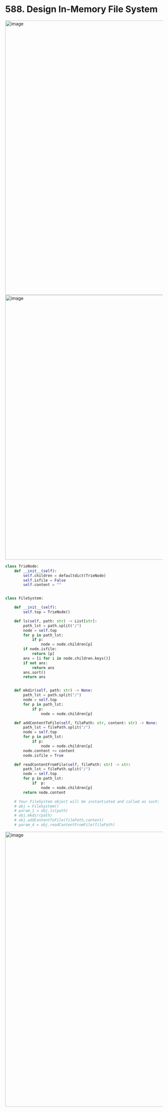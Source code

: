 # 588. Design In-Memory File System


<img width="876" alt="image" src="https://user-images.githubusercontent.com/35987583/176890012-c50717ee-b886-4086-97ed-4d2f02d64eb3.png">
<img width="845" alt="image" src="https://user-images.githubusercontent.com/35987583/176890050-baac0db8-50c8-427b-bc54-514ef76670a7.png">


```python
class TrieNode:
    def __init__(self):
        self.children = defaultdict(TrieNode)
        self.isfile = False
        self.content = ""


class FileSystem:

    def __init__(self):
        self.top = TrieNode()

    def ls(self, path: str) -> List[str]:
        path_lst = path.split("/")
        node = self.top
        for p in path_lst:
            if p:
                node = node.children[p]
        if node.isfile:
            return [p]
        ans = [i for i in node.children.keys()]
        if not ans:
            return ans
        ans.sort()
        return ans


    def mkdir(self, path: str) -> None:
        path_lst = path.split("/")
        node = self.top
        for p in path_lst:
            if p:
                node = node.children[p]

    def addContentToFile(self, filePath: str, content: str) -> None:
        path_lst = filePath.split("/")
        node = self.top
        for p in path_lst:
            if p:
                node = node.children[p]
        node.content += content
        node.isfile = True

    def readContentFromFile(self, filePath: str) -> str:
        path_lst = filePath.split("/")
        node = self.top
        for p in path_lst:
            if  p:
                node = node.children[p]
        return node.content

    # Your FileSystem object will be instantiated and called as such:
    # obj = FileSystem()
    # param_1 = obj.ls(path)
    # obj.mkdir(path)
    # obj.addContentToFile(filePath,content)
    # param_4 = obj.readContentFromFile(filePath)
```

<img width="878" alt="image" src="https://user-images.githubusercontent.com/35987583/176890096-7b3853c3-29b1-473f-8496-1d723adc7b2f.png">
